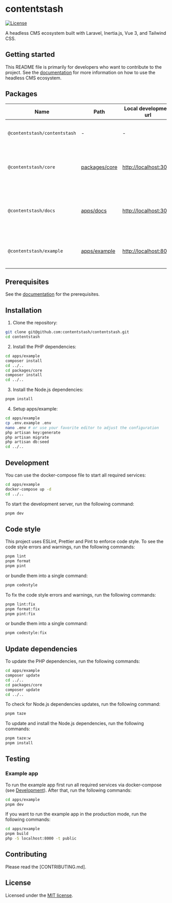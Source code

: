 # contentstash

[![License][license-src]][license-href]

A headless CMS ecosystem built with Laravel, Inertia.js, Vue 3, and Tailwind CSS.

## Getting started

This README file is primarily for developers who want to contribute to the project. See the [documentation](https://docs.contentstash.com) for more information on how to use the headless CMS ecosystem.

## Packages

| Name    | Path                                  | Local development url | Description |
| ------- | ------------------------------------- | --------------------- | ----------- |
| `@contentstash/contentstash` | - | - | The monorepo that contains all the packages. |
| `@contentstash/core` | [packages/core](packages/core) | [http://localhost:3000](http://localhost:3000) | The core package that the main functionality of the headless CMS. |
| `@contentstash/docs` | [apps/docs](apps/docs) | [http://localhost:3000](http://localhost:3000) | The documentation package that contains the documentation for the headless CMS. |
| `@contentstash/example` | [apps/example](apps/example) | [http://localhost:8000](http://localhost:8000) | An example app that demonstrates how to use the core package. |

## Prerequisites

See the [documentation](https://docs.contentstash.com/getting-started/prerequisites#contributing-environments) for the prerequisites.

## Installation

1. Clone the repository:

```sh
git clone git@github.com:contentstash/contentstash.git
cd contentstash
```

2. Install the PHP dependencies:

```sh
cd apps/example
composer install
cd ../..
cd packages/core
composer install
cd ../..
```

3. Install the Node.js dependencies:

```sh
pnpm install
```

4. Setup apps/example:

```sh
cd apps/example
cp .env.example .env
nano .env # or use your favorite editor to adjust the configuration
php artisan key:generate
php artisan migrate
php artisan db:seed
cd ../..
```

## Development

You can use the docker-compose file to start all required services:

```sh
cd apps/example
docker-compose up -d
cd ../..
```

To start the development server, run the following command:

```sh
pnpm dev
```

## Code style

This project uses ESLint, Prettier and Pint to enforce code style. To see the code style errors and warnings, run the following commands:

```sh
pnpm lint
pnpm format
pnpm pint
```

or bundle them into a single command:

```sh
pnpm codestyle
```

To fix the code style errors and warnings, run the following commands:

```sh
pnpm lint:fix
pnpm format:fix
pnpm pint:fix
```

or bundle them into a single command:

```sh
pnpm codestyle:fix
```

## Update dependencies

To update the PHP dependencies, run the following commands:

```sh
cd apps/example
composer update
cd ../..
cd packages/core
composer update
cd ../..
```

To check for Node.js dependencies updates, run the following command:

```sh
pnpm taze
```

To update and install the Node.js dependencies, run the following commands:

```sh
pnpm taze:w
pnpm install
```

## Testing

### Example app

To run the example app first run all required services via docker-compose (see [Development](#development)). After that, run the following commands:

```sh
cd apps/example
pnpm dev
```

If you want to run the example app in the production mode, run the following commands:

```sh
cd apps/example
pnpm build
php -S localhost:8000 -t public 
```

## Contributing

Please read the [CONTRIBUTING.md].

## License

Licensed under the [MIT license](https://github.com/contentstash/contentstash/blob/main/LICENSE).

<!-- Badges -->
[license-src]: https://img.shields.io/github/license/contentstash/contentstash?style=flat-square&logo=markdown&labelColor=000000&color=3EAA80
[license-href]: https://github.com/contentstash/contentstash/blob/main/LICENSE